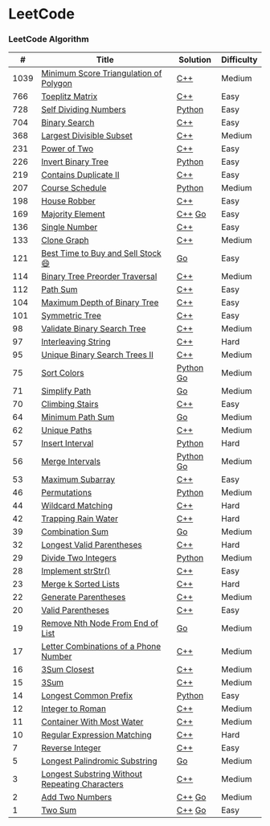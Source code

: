 LeetCode
========

### LeetCode Algorithm


| #    | Title                                                                                                                              | Solution                                                                                        | Difficulty |
| ---- | ---------------------------------------------------------------------------------------------------------------------------------- | ----------------------------------------------------------------------------------------------- | ---------- |
| 1039 | [Minimum Score Triangulation of Polygon](https://leetcode-cn.com/problems/minimum-score-triangulation-of-polygon/)                 | [C++](./algorithms/cpp/1039.MinimumScoreTriangulationofPolygon.cpp)                             | Medium     |
| 766  | [Toeplitz Matrix](https://leetcode-cn.com/problems/toeplitz-matrix/)                                                               | [C++](./algorithms/cpp/766.ToeplitzMatrix.cpp)                                                  | Easy       |
| 728  | [Self Dividing Numbers](https://leetcode-cn.com/problems/self-dividing-numbers/)                                                   | [Python](./algorithms/python3/728.SelfDividingNumbers.py)                                       | Easy       |
| 704  | [Binary Search](https://leetcode-cn.com/problems/binary-search/)                                                                   | [C++](./algorithms/cpp/BinarySearch.cpp)                                                        | Easy       |
| 368  | [Largest Divisible Subset](https://leetcode-cn.com/problems/largest-divisible-subset/)                                             | [C++](./algorithms/cpp/368.LargestDivisibleSubset.cpp)                                          | Medium     |
| 231  | [Power of Two](https://leetcode-cn.com/problems/power-of-two/)                                                                     | [C++](./algorithms/cpp/231.PowerofTwo.cpp)                                                      | Easy       |
| 226  | [Invert Binary Tree](https://leetcode-cn.com/problems/invert-binary-tree/)                                                         | [Python](./algorithms/python3/226.InvertBinaryTree.py)                                          | Easy       |
| 219  | [Contains Duplicate II](https://leetcode-cn.com/problems/contains-duplicate-ii/)                                                   | [C++](./algorithms/cpp/ContainsDuplicateII.cpp)                                                 | Easy       |
| 207  | [Course Schedule](https://leetcode-cn.com/problems/course-schedule/)                                                               | [Python](./algorithms/python3/207.CourseSchedule.py)                                            | Medium     |
| 198  | [House Robber](https://leetcode-cn.com/problems/house-robber/)                                                                     | [C++](./algorithms/cpp/198.HouseRobber.cpp)                                                     | Easy       |
| 169  | [Majority Element](https://leetcode-cn.com/problems/majority-element/)                                                             | [C++](./algorithms/cpp/MajorityElement.cpp) [Go](./algorithms/golang/169.MajorityElement.go)    | Easy       |
| 136  | [Single Number](https://leetcode-cn.com/problems/single-number/)                                                                   | [C++](./algorithms/cpp/136.SingleNumber.cpp)                                                    | Easy       |
| 133  | [Clone Graph](https://leetcode-cn.com/problems/clone-graph/)                                                                       | [C++](./algorithms/cpp/CloneGraph.cpp)                                                          | Medium     |
| 121  | [Best Time to Buy and Sell Stock 😄](https://leetcode-cn.com/problems/best-time-to-buy-and-sell-stock/)                            | [Go](./algorithms/golang/121.BestTimetoBuyandSellStock.go)                                      | Easy       |
| 114  | [Binary Tree Preorder Traversal](https://leetcode-cn.com/problems/binary-tree-preorder-traversal/)                                 | [C++](./algorithms/cpp/144.BinaryTreePreorderTraversal.cpp)                                     | Medium     |
| 112  | [Path Sum](https://leetcode-cn.com/problems/path-sum/)                                                                             | [C++](./algorithms/cpp/112.PathSum.cpp)                                                         | Easy       |
| 104  | [Maximum Depth of Binary Tree](https://leetcode-cn.com/problems/maximum-depth-of-binary-tree/)                                     | [C++](./algorithms/cpp/104.MaximumDepthofBinaryTree.cpp)                                        | Easy       |
| 101  | [Symmetric Tree](https://leetcode-cn.com/problems/symmetric-tree/)                                                                 | [C++](./algorithms/cpp/SymmetricTree.cpp)                                                       | Easy       |
| 98   | [Validate Binary Search Tree](https://leetcode-cn.com/problems/validate-binary-search-tree/)                                       | [C++](./algorithms/cpp/98.ValidateBinarySearchTree.cpp)                                         | Medium     |
| 97   | [Interleaving String](https://leetcode-cn.com/problems/interleaving-string/)                                                       | [C++](./algorithms/cpp/InterleavingString.cpp)                                                  | Hard       |
| 95   | [Unique Binary Search Trees II](https://leetcode-cn.com/problems/unique-binary-search-trees-ii/)                                   | [C++](./algorithms/cpp/95.UniqueBinarySearchTreesII.cpp)                                        | Medium     |
| 75   | [Sort Colors](https://leetcode-cn.com/problems/sort-colors/)                                                                       | [Python](./algorithms/python3/SortColors.py) [Go](./algorithms/golang/75.SortColors.go)         | Medium     |
| 71   | [Simplify Path](https://leetcode-cn.com/problems/simplify-path/)                                                                   | [Go](./algorithms/golang/71.SimplifyPath.go)                                                    | Medium     |
| 70   | [Climbing Stairs](https://leetcode-cn.com/problems/climbing-stairs/)                                                               | [C++](./algorithms/cpp/70.ClimbingStairs.cpp)                                                   | Easy       |
| 64   | [Minimum Path Sum](https://leetcode-cn.com/problems/minimum-path-sum/)                                                             | [Go](./algorithms/golang/64.MinimumPathSum.go)                                                  | Medium     |
| 62   | [Unique Paths](https://leetcode-cn.com/problems/unique-paths/)                                                                     | [C++](./algorithms/cpp/62.UniquePaths.cpp)                                                      | Medium     |
| 57   | [Insert Interval](https://leetcode-cn.com/problems/insert-interval/)                                                               | [Python](./algorithms/python3/57.InsertInterval.py)                                             | Hard       |
| 56   | [Merge Intervals](https://leetcode-cn.com/problems/merge-intervals/)                                                               | [Python](./algorithms/python3/MergeIntervals.py) [Go](./algorithms/golang/56.MergeIntervals.go) | Medium     |
| 53   | [Maximum Subarray](https://leetcode-cn.com/problems/maximum-subarray/)                                                             | [C++](./algorithms/cpp/53.MaximumSubarray.cpp)                                                  | Easy       |
| 46   | [Permutations](https://leetcode-cn.com/problems/permutations/)                                                                     | [Python](./algorithms/python3/46.Permutations.py)                                               | Medium     |
| 44   | [Wildcard Matching](https://leetcode-cn.com/problems/wildcard-matching/)                                                           | [C++](./algorithms/cpp/44.WildcardMatching.cpp)                                                 | Hard       |
| 42   | [Trapping Rain Water](https://leetcode-cn.com/problems/trapping-rain-water/)                                                       | [C++](./algorithms/cpp/42.TrappingRainWater.cpp)                                                | Hard       |
| 39   | [Combination Sum](https://leetcode-cn.com/problems/combination-sum/)                                                               | [Go](./algorithms/golang/39.CombinationSum.go)                                                  | Medium     |
| 32   | [Longest Valid Parentheses](https://leetcode-cn.com/problems/longest-valid-parentheses/)                                           | [C++](./algorithms/cpp/32.LongestValidParentheses.cpp)                                          | Hard       |
| 29   | [Divide Two Integers](https://leetcode-cn.com/problems/divide-two-integers/)                                                       | [Python](./algorithms/python3/29.DivideTwoIntegers.py)                                          | Medium     |
| 28   | [Implement strStr()](https://leetcode-cn.com/problems/implement-strstr/)                                                           | [C++](./algorithms/cpp/ImplementstrStr.cpp)                                                     | Easy       |
| 23   | [Merge k Sorted Lists](https://leetcode-cn.com/problems/merge-k-sorted-lists/)                                                     | [C++](./algorithms/cpp/23.MergekSortedLists.cpp)                                                | Hard       |
| 22   | [Generate Parentheses](https://leetcode-cn.com/problems/generate-parentheses/)                                                     | [C++](./algorithms/cpp/GenerateParentheses.cpp)                                                 | Medium     |
| 20   | [Valid Parentheses](https://leetcode-cn.com/problems/valid-parentheses/)                                                           | [C++](./algorithms/cpp/20.ValidParentheses.cpp)                                                 | Easy       |
| 19   | [Remove Nth Node From End of List](https://leetcode-cn.com/problems/remove-nth-node-from-end-of-list/)                             | [Go](./algorithms/golang/19.RemoveNthNodeFromEndofList.go)                                      | Medium     |
| 17   | [Letter Combinations of a Phone Number](https://leetcode-cn.com/problems/letter-combinations-of-a-phone-number/)                   | [C++](./algorithms/cpp/LetterCombinationsofaPhoneNumber.cpp)                                    | Medium     |
| 16   | [3Sum Closest](https://leetcode-cn.com/problems/3sum-closest/)                                                                     | [C++](./algorithms/cpp/3SumClosest.cpp)                                                         | Medium     |
| 15   | [3Sum](https://leetcode-cn.com/problems/3sum/)                                                                                     | [C++](./algorithms/cpp/3Sum.cpp)                                                                | Medium     |
| 14   | [Longest Common Prefix](https://leetcode-cn.com/problems/longest-common-prefix/)                                                   | [Python](./algorithms/python3/LongestCommonPrefix.py)                                           | Easy       |
| 12   | [Integer to Roman](https://leetcode-cn.com/problems/integer-to-roman/)                                                             | [C++](./algorithms/cpp/IntegertoRoman.cpp)                                                      | Medium     |
| 11   | [Container With Most Water](https://leetcode-cn.com/problems/container-with-most-water/)                                           | [C++](./algorithms/cpp/11.ContainerWithMostWater.cpp)                                           | Medium     |
| 10   | [Regular Expression Matching](https://leetcode-cn.com/problems/regular-expression-matching/)                                       | [C++](./algorithms/cpp/10.RegularExpressionMatching.cpp)                                        | Hard       |
| 7    | [Reverse Integer](https://leetcode-cn.com/problems/reverse-integer/)                                                               | [C++](./algorithms/cpp/7.reverse_integer.cpp)                                                   | Easy       |
| 5    | [Longest Palindromic Substring](https://leetcode-cn.com/problems/longest-palindromic-substring/)                                   | [Go](./algorithms/golang/5.LongestPalindromicSubstring.go)                                      | Medium     |
| 3    | [Longest Substring Without Repeating Characters](https://leetcode-cn.com/problems/longest-substring-without-repeating-characters/) | [C++](./algorithms/cpp/3.longest_substring_without_repeating_characters.cpp)                    | Medium     |
| 2    | [Add Two Numbers](https://leetcode-cn.com/problems/add-two-numbers/)                                                               | [C++](./algorithms/cpp/2.add_two_numbers.cpp) [Go](./algorithms/golang/2.AddTwoNumbers.go)      | Medium     |
| 1    | [Two Sum](https://leetcode-cn.com/problems/two-sum/)                                                                               | [C++](./algorithms/cpp/1.two_sum.cpp) [Go](./algorithms/golang/1.TwoSum.go)                     | Easy       |